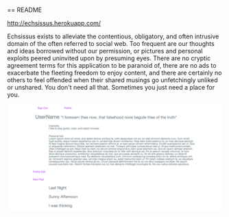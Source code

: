 == README

http://echsissus.herokuapp.com/

Echsissus exists to alleviate the contentious, obligatory, and often intrusive domain of the often referred to social web.
Too frequent are our thoughts and ideas borrowed without our permission, or pictures and personal exploits peered uninvited upon by presuming eyes.  There are no cryptic agreement terms for this application to be paranoid of, there are no ads to exacerbate the fleeting freedom to enjoy content, and there are certainly no others to feel offended when their shared musings go unfetchingly unliked or unshared.  You don't need all that.  Sometimes you just need a place for you.

![demo](/app/assets/images/profile.png?raw=true)
